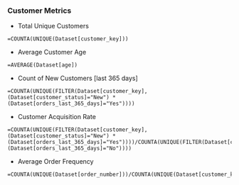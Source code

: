 ### Customer Metrics

- Total Unique Customers
```
=COUNTA(UNIQUE(Dataset[customer_key]))
```

- Average Customer Age
```
=AVERAGE(Dataset[age])
```

- Count of New Customers [last 365 days]
```
=COUNTA(UNIQUE(FILTER(Dataset[customer_key], (Dataset[customer_status]="New") * (Dataset[orders_last_365_days]="Yes"))))
```

- Customer Acquisition Rate
```
=COUNTA(UNIQUE(FILTER(Dataset[customer_key],
(Dataset[customer_status]="New") * (Dataset[orders_last_365_days]="Yes"))))/COUNTA(UNIQUE(FILTER(Dataset[customer_key],(Dataset[orders_last_365_days]="No"))))
```

- Average Order Frequency
```
=COUNTA(UNIQUE(Dataset[order_number]))/COUNTA(UNIQUE(Dataset[customer_key]))
```
